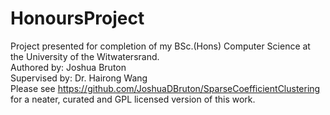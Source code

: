 # HonoursProject

Project presented for completion of my BSc.(Hons) Computer Science at the University of the Witwatersrand.    
Authored by: Joshua Bruton  
Supervised by: Dr. Hairong Wang    
Please see https://github.com/JoshuaDBruton/SparseCoefficientClustering for a neater, curated and GPL licensed version of this work.
